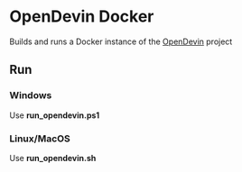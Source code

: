# OpenDevin Docker

Builds and runs a Docker instance of the [OpenDevin](https://github.com/OpenDevin/OpenDevin) project

## Run

### Windows
Use **run_opendevin.ps1**

### Linux/MacOS
Use **run_opendevin.sh**

